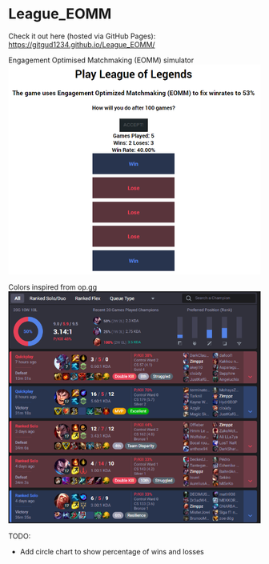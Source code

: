 # League_EOMM
Check it out here (hosted via GitHub Pages):
https://gitgud1234.github.io/League_EOMM/

Engagement Optimised Matchmaking (EOMM) simulator
![alt text](img/lol_eomm.png)

Colors inspired from op.gg
![alt text](img/opgg.png)

TODO:

- Add circle chart to show percentage of wins and losses
